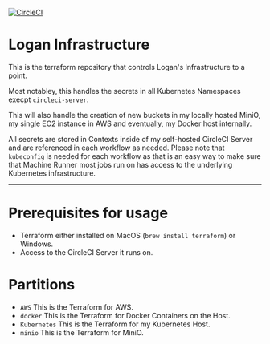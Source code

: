 [![CircleCI](https://cciserver.logangodsey.com/status-badge/img/gh/imlogang-organization/logan-infrastructure/tree/main.svg?style=svg&circle-token=3f6a7820b1cbd15a302fb8a9cc3e34de56b630d3)](https://cciserver.logangodsey.com/status-badge/redirect/gh/imlogang-organization/logan-infrastructure/tree/main)
# Logan Infrastructure 
This is the terraform repository that controls Logan's Infrastructure to a point. 

Most notabley, this handles the secrets in all Kubernetes Namespaces execpt `circleci-server`. 

This will also handle the creation of new buckets in my locally hosted MiniO, my single EC2 instance in AWS and eventually, my Docker host internally. 

All secrets are stored in Contexts inside of my self-hosted CircleCI Server and are referenced in each workflow as needed. 
Please note that `kubeconfig` is needed for each workflow as that is an easy way to make sure that Machine Runner most jobs run on has access to the underlying Kubernetes infrastructure. 

--- 

# Prerequisites for usage
* Terraform either installed on MacOS (`brew install terraform`) or Windows.
* Access to the CircleCI Server it runs on.

# Partitions 
* `AWS` This is the Terraform for AWS.
* `docker` This is the Terraform for Docker Containers on the Host.
* `Kubernetes` This is the Terraform for my Kubernetes Host.
* `minio` This is the Terraform for MiniO.

